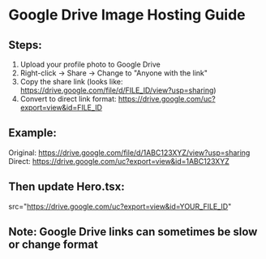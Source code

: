 # Google Drive Image Hosting Guide

## Steps:
1. Upload your profile photo to Google Drive
2. Right-click → Share → Change to "Anyone with the link"
3. Copy the share link (looks like: https://drive.google.com/file/d/FILE_ID/view?usp=sharing)
4. Convert to direct link format: https://drive.google.com/uc?export=view&id=FILE_ID

## Example:
Original: https://drive.google.com/file/d/1ABC123XYZ/view?usp=sharing
Direct:   https://drive.google.com/uc?export=view&id=1ABC123XYZ

## Then update Hero.tsx:
src="https://drive.google.com/uc?export=view&id=YOUR_FILE_ID"

## Note: Google Drive links can sometimes be slow or change format
